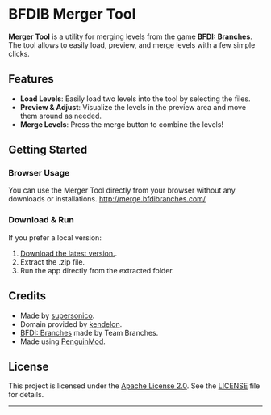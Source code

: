 # BFDIB Merger Tool

**Merger Tool** is a utility for merging levels from the game [**BFDI: Branches**](https://teambranches.itch.io/bfdi-branches). The tool allows to easily load, preview, and merge levels with a few simple clicks.

## Features

- **Load Levels**: Easily load two levels into the tool by selecting the files.
- **Preview & Adjust**: Visualize the levels in the preview area and move them around as needed.
- **Merge Levels**: Press the merge button to combine the levels!

## Getting Started

### Browser Usage

You can use the Merger Tool directly from your browser without any downloads or installations.
http://merge.bfdibranches.com/

### Download & Run

If you prefer a local version:

1. [Download the latest version.](https://github.com/supersonico/bfdib_merger_tool/releases).
2. Extract the .zip file.
3. Run the app directly from the extracted folder.

## Credits
- Made by [supersonico](https://github.com/supersonico).
- Domain provided by [kendelon](https://github.com/kendelons).
- [BFDI: Branches](https://teambranches.itch.io/bfdi-branches) made by Team Branches.
- Made using [PenguinMod](https://penguinmod.com).

## License

This project is licensed under the [Apache License 2.0](LICENSE). See the [LICENSE](LICENSE) file for details.

---
